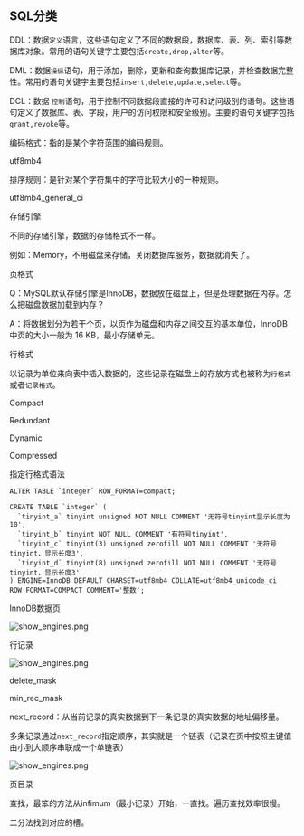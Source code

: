 ## SQL分类
DDL：数据`定义`语言，这些语句定义了不同的数据段，数据库、表、列、索引等数据库对象。常用的语句关键字主要包括`create,drop,alter`等。

DML：数据`操纵`语句，用于添加，删除，更新和查询数据库记录，并检查数据完整性。常用的语句关键字主要包括`insert,delete,update,select`等。

DCL：数据 `控制`语句，用于控制不同数据段直接的许可和访问级别的语句。这些语句定义了数据库、表、字段，用户的访问权限和安全级别。主要的语句关键字包括`grant,revoke`等。



编码格式：指的是某个字符范围的编码规则。

utf8mb4 



排序规则：是针对某个字符集中的字符比较大小的一种规则。

utf8mb4_general_ci



存储引擎

不同的存储引擎，数据的存储格式不一样。

例如：Memory，不用磁盘来存储，关闭数据库服务，数据就消失了。



页格式

Q：MySQL默认存储引擎是InnoDB，数据放在磁盘上，但是处理数据在内存。怎么把磁盘数据加载到内存？

A：将数据划分为若干个页，以页作为磁盘和内存之间交互的基本单位，InnoDB中页的大小一般为 16 KB，最小存储单元。



行格式

以记录为单位来向表中插入数据的，这些记录在磁盘上的存放方式也被称为`行格式`或者`记录格式`。

Compact

Redundant

Dynamic

Compressed



指定行格式语法

```mysql
ALTER TABLE `integer` ROW_FORMAT=compact;

CREATE TABLE `integer` (
  `tinyint_a` tinyint unsigned NOT NULL COMMENT '无符号tinyint显示长度为10',
  `tinyint_b` tinyint NOT NULL COMMENT '有符号tinyint',
  `tinyint_c` tinyint(3) unsigned zerofill NOT NULL COMMENT '无符号tinyint，显示长度3',
  `tinyint_d` tinyint(8) unsigned zerofill NOT NULL COMMENT '无符号tinyint，显示长度3'
) ENGINE=InnoDB DEFAULT CHARSET=utf8mb4 COLLATE=utf8mb4_unicode_ci ROW_FORMAT=COMPACT COMMENT='整数';
```



InnoDB数据页

![show_engines.png](G:\data\LNMRP\$Image\MySQL\innodb_data_page.png)

行记录

![show_engines.png](G:\data\LNMRP\$Image\MySQL\row_data.png)



delete_mask

min_rec_mask

next_record：从当前记录的真实数据到下一条记录的真实数据的地址偏移量。



多条记录通过`next_record`指定顺序，其实就是一个链表（记录在页中按照主键值由小到大顺序串联成一个单链表）

![show_engines.png](G:\data\LNMRP\$Image\MySQL\many_row_data.png)



页目录

查找，最笨的方法从infimum（最小记录）开始，一直找。遍历查找效率很慢。

二分法找到对应的槽。















